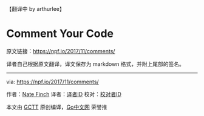 
【翻译中 by arthurlee】

# Comment Your Code

原文链接：https://npf.io/2017/11/comments/

译者自己根据原文翻译，译文保存为 markdown 格式，并附上尾部的签名。

----------------

via: https://npf.io/2017/11/comments/

作者：[Nate Finch](https://npf.io/about/)
译者：[译者ID](https://github.com/译者ID)
校对：[校对者ID](https://github.com/校对者ID)

本文由 [GCTT](https://github.com/studygolang/GCTT) 原创编译，[Go中文网](https://studygolang.com/) 荣誉推
